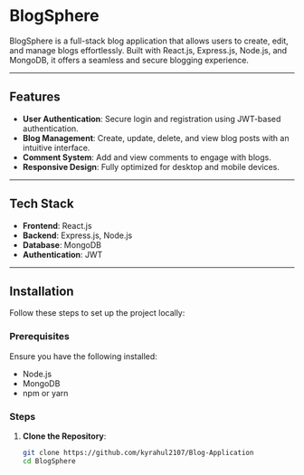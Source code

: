 # BlogSphere

BlogSphere is a full-stack blog application that allows users to create, edit, and manage blogs effortlessly. Built with React.js, Express.js, Node.js, and MongoDB, it offers a seamless and secure blogging experience.

---

## Features

- **User Authentication**: Secure login and registration using JWT-based authentication.
- **Blog Management**: Create, update, delete, and view blog posts with an intuitive interface.
- **Comment System**: Add and view comments to engage with blogs.
- **Responsive Design**: Fully optimized for desktop and mobile devices.

---

## Tech Stack

- **Frontend**: React.js
- **Backend**: Express.js, Node.js
- **Database**: MongoDB
- **Authentication**: JWT

---

## Installation

Follow these steps to set up the project locally:

### Prerequisites

Ensure you have the following installed:
- Node.js
- MongoDB
- npm or yarn

### Steps

1. **Clone the Repository**:
   ```bash
   git clone https://github.com/kyrahul2107/Blog-Application
   cd BlogSphere
